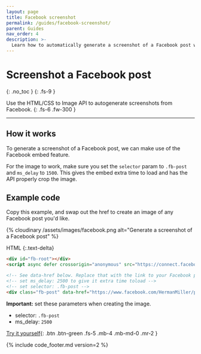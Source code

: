 ```yaml
---
layout: page
title: Facebook screenshot
permalink: /guides/facebook-screenshot/
parent: Guides
nav_order: 4
description: >-
  Learn how to automatically generate a screenshot of a Facebook post with HTML/CSS to Image. This works with Zapier, Integromat or any programming language. JavaScript, PHP, Python, Ruby.
---
```

# Screenshot a Facebook post
{: .no_toc }
{: .fs-9 }

Use the HTML/CSS to Image API to autogenerate screenshots from Facebook.
{: .fs-6 .fw-300 }

<hr>

## How it works

To generate a screenshot of a Facebook post, we can make use of the Facebook embed feature.

For the image to work, make sure you set the `selector` param to `.fb-post` and `ms_delay` to `1500`.
This gives the embed extra time to load and has the API properly crop the image.


## Example code

Copy this example, and swap out the href to create an image of any Facebook post you'd like.

<div class="code-example" markdown="1">
<div class="hcti-container">
  {% cloudinary /assets/images/facebook.png alt="Generate a screenshot of a Facebook post" %}
</div>
</div>

HTML
{:.text-delta}
```html
<div id="fb-root"></div>
<script async defer crossorigin="anonymous" src="https://connect.facebook.net/en_US/sdk.js#xfbml=1&version=v11.0" nonce="SOhYrMAR"></script>

<!-- See data-href below. Replace that with the link to your Facebook post -->
<!-- set ms_delay: 2500 to give it extra time toload -->
<!-- set selector: .fb-post -->
<div class="fb-post" data-href="https://www.facebook.com/HermanMiller/photos/a.171562157561/10158261466927562/" data-width="500" data-show-text="true"></div>
```

**Important:** set these parameters when creating the image.
- selector: `.fb-post`
- ms_delay: `2500`

[Try it yourself](https://htmlcsstoimage.com/examples/facebook-screenshot){: .btn .btn-green .fs-5 .mb-4 .mb-md-0 .mr-2 }

{% include code_footer.md version=2 %}
